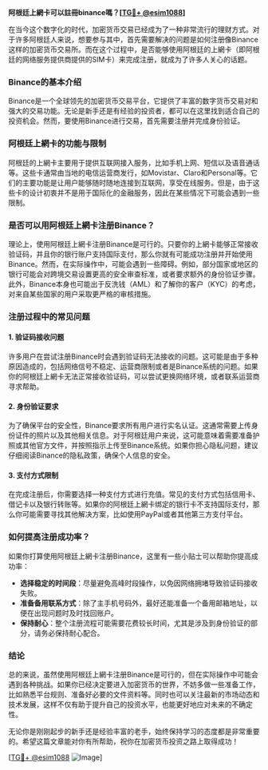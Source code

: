 **阿根廷上網卡可以註冊binance嗎？[[TG💪+ @esim1088](https://t.me/s/esim1088)]**

在当今这个数字化的时代，加密货币交易已经成为了一种非常流行的理财方式。对于许多阿根廷人来说，想要参与其中，首先需要解决的问题是如何注册像Binance这样的加密货币交易所。而在这个过程中，是否能够使用阿根廷的上網卡（即阿根廷的网络服务提供商提供的SIM卡）来完成注册，就成为了许多人关心的话题。

### Binance的基本介绍

Binance是一个全球领先的加密货币交易平台，它提供了丰富的数字货币交易对和强大的交易功能。无论是新手还是有经验的投资者，都可以在这里找到适合自己的投资机会。然而，要使用Binance进行交易，首先需要注册并完成身份验证。

### 阿根廷上網卡的功能与限制

阿根廷的上網卡主要用于提供互联网接入服务，比如手机上网、短信以及语音通话等。这些卡通常由当地的电信运营商发行，如Movistar、Claro和Personal等。它们的主要功能是让用户能够随时随地连接到互联网，享受在线服务。但是，由于这些卡的设计初衷并不是用于国际化的金融服务，因此在某些情况下可能会遇到一些限制。

### 是否可以用阿根廷上網卡注册Binance？

理论上，使用阿根廷上網卡注册Binance是可行的。只要你的上網卡能够正常接收验证码，并且你的银行账户支持国际支付，那么你就有可能成功注册并开始使用Binance。然而，在实际操作中，可能会遇到一些障碍。例如，部分国家或地区的银行可能会对跨境交易设置更高的安全审查标准，或者要求额外的身份验证步骤。此外，Binance本身也可能出于反洗钱（AML）和了解你的客户（KYC）的考虑，对来自某些国家的用户采取更严格的审核措施。

### 注册过程中的常见问题

#### 1. 验证码接收问题
许多用户在尝试注册Binance时会遇到验证码无法接收的问题。这可能是由于多种原因造成的，包括网络信号不稳定、运营商限制或者是Binance系统的问题。如果你的阿根廷上網卡无法正常接收验证码，可以尝试更换网络环境，或者联系运营商寻求帮助。

#### 2. 身份验证要求
为了确保平台的安全性，Binance要求所有用户进行实名认证。这通常需要上传身份证件的照片以及其他相关信息。对于阿根廷用户来说，这可能意味着需要准备护照或其他官方文件，并按照指示上传至Binance系统。如果你担心隐私问题，建议仔细阅读Binance的隐私政策，确保个人信息的安全。

#### 3. 支付方式限制
在完成注册后，你需要选择一种支付方式进行充值。常见的支付方式包括信用卡、借记卡以及银行转账等。如果你的阿根廷上網卡绑定的银行卡不支持国际支付，那么你可能需要寻找其他解决方案，比如使用PayPal或者其他第三方支付平台。

### 如何提高注册成功率？

如果你打算使用阿根廷上網卡注册Binance，这里有一些小贴士可以帮助你提高成功率：

- **选择稳定的时间段**：尽量避免高峰时段操作，以免因网络拥堵导致验证码接收失败。
- **准备备用联系方式**：除了主手机号码外，最好还能准备一个备用邮箱地址，以便在出现问题时及时找回账户。
- **保持耐心**：整个注册流程可能需要花费较长时间，尤其是涉及到身份验证的部分，请务必保持耐心配合。

### 结论

总的来说，虽然使用阿根廷上網卡注册Binance是可行的，但在实际操作中可能会遇到各种挑战。如果你已经决定要进入加密货币的世界，不妨多做一些准备工作，比如熟悉平台规则、准备好必要的文件资料等。同时也可以关注最新的市场动态和技术发展，这样不仅有助于提升自己的投资水平，也能更好地应对未来的不确定性。

无论你是刚刚起步的新手还是经验丰富的老手，始终保持学习的态度都是非常重要的。希望这篇文章能对你有所帮助，祝你在加密货币投资之路上取得成功！

[[TG💪+ @esim1088](https://t.me/s/esim1088) ![Image](https://i.postimg.cc/4NQfJmqS/Snipaste-2025-05-13-00-14-12.png)]